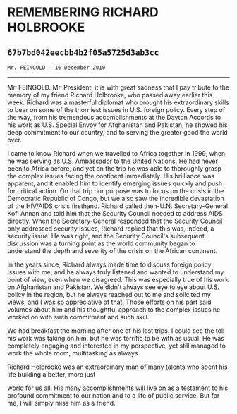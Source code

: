 # REMEMBERING RICHARD HOLBROOKE
## `67b7bd042eecbb4b2f05a5725d3ab3cc`
`Mr. FEINGOLD — 16 December 2010`

---


Mr. FEINGOLD. Mr. President, it is with great sadness that I pay 
tribute to the memory of my friend Richard Holbrooke, who passed away 
earlier this week. Richard was a masterful diplomat who brought his 
extraordinary skills to bear on some of the thorniest issues in U.S. 
foreign policy. Every step of the way, from his tremendous 
accomplishments at the Dayton Accords to his work as U.S. Special Envoy 
for Afghanistan and Pakistan, he showed his deep commitment to our 
country, and to serving the greater good the world over.

I came to know Richard when we travelled to Africa together in 1999, 
when he was serving as U.S. Ambassador to the United Nations. He had 
never been to Africa before, and yet on the trip he was able to 
thoroughly grasp the complex issues facing the continent immediately. 
His brilliance was apparent, and it enabled him to identify emerging 
issues quickly and push for critical action. On that trip our purpose 
was to focus on the crisis in the Democratic Republic of Congo, but we 
also saw the incredible devastation of the HIV/AIDS crisis firsthand. 
Richard called then-U.N. Secretary-General Kofi Annan and told him that 
the Security Council needed to address AIDS directly. When the 
Secretary-General responded that the Security Council only addressed 
security issues, Richard replied that this was, indeed, a security 
issue. He was right, and the Security Council's subsequent discussion 
was a turning point as the world community began to understand the 
depth and severity of the crisis on the African continent.

In the years since, Richard always made time to discuss foreign 
policy issues with me, and he always truly listened and wanted to 
understand my point of view, even when we disagreed. This was 
especially true of his work on Afghanistan and Pakistan. We didn't 
always see eye to eye about U.S. policy in the region, but he always 
reached out to me and solicited my views, and I was so appreciative of 
that. Those efforts on his part said volumes about him and his 
thoughtful approach to the complex issues he worked on with such 
commitment and such skill.

We had breakfast the morning after one of his last trips. I could see 
the toll his work was taking on him, but he was terrific to be with as 
usual. He was completely engaging and interested in my perspective, yet 
still managed to work the whole room, multitasking as always.

Richard Holbrooke was an extraordinary man of many talents who spent 
his life building a better, more just


world for us all. His many accomplishments will live on as a testament 
to his profound commitment to our nation and to a life of public 
service. But for me, I will simply miss him as a friend.
